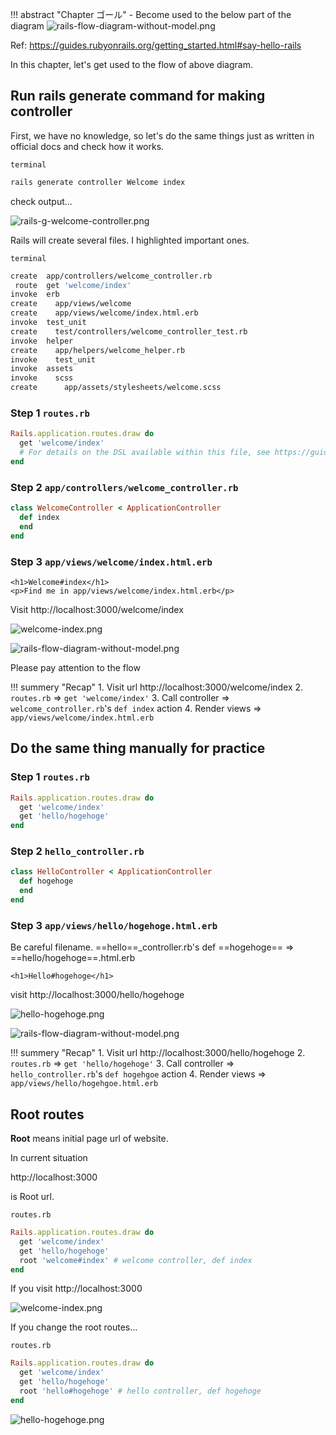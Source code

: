 !!! abstract "Chapter ゴール"
    - Become used to the below part of the diagram
    ![rails-flow-diagram-without-model.png](https://coderhackers-1304676641.cos.ap-tokyo.myqcloud.com/the-complete-webdev-with-rails-2020/rails-guide-basics/rails-flow-diagram-without-model.png)

Ref: https://guides.rubyonrails.org/getting_started.html#say-hello-rails

In this chapter, let's get used to the flow of above diagram.

## Run rails generate command for making controller
First, we have no knowledge, so let's do the same things just as written in official docs and check how it works.

`terminal`
```bash
rails generate controller Welcome index
```

check output...

![rails-g-welcome-controller.png](https://coderhackers-1304676641.cos.ap-tokyo.myqcloud.com/the-complete-webdev-with-rails-2020/rails-guide-basics/rails-g-welcome-controller.png)

Rails will create several files. I highlighted important ones. 

`terminal`
```bash hl_lines="1 2 5"
create  app/controllers/welcome_controller.rb
 route  get 'welcome/index'
invoke  erb
create    app/views/welcome
create    app/views/welcome/index.html.erb
invoke  test_unit
create    test/controllers/welcome_controller_test.rb
invoke  helper
create    app/helpers/welcome_helper.rb
invoke    test_unit
invoke  assets
invoke    scss
create      app/assets/stylesheets/welcome.scss
```

### Step 1 `routes.rb`
```ruby hl_lines="2"
Rails.application.routes.draw do
  get 'welcome/index'
  # For details on the DSL available within this file, see https://guides.rubyonrails.org/routing.html
end
```

### Step 2 `app/controllers/welcome_controller.rb`
```ruby
class WelcomeController < ApplicationController
  def index
  end
end
```

### Step 3 `app/views/welcome/index.html.erb`
```erb
<h1>Welcome#index</h1>
<p>Find me in app/views/welcome/index.html.erb</p>
```

Visit http://localhost:3000/welcome/index

![welcome-index.png](https://coderhackers-1304676641.cos.ap-tokyo.myqcloud.com/the-complete-webdev-with-rails-2020/rails-guide-basics/welcome-index.png)

![rails-flow-diagram-without-model.png](https://coderhackers-1304676641.cos.ap-tokyo.myqcloud.com/the-complete-webdev-with-rails-2020/rails-guide-basics/rails-flow-diagram-without-model.png)

Please pay attention to the flow

!!! summery "Recap"
    1. Visit url http://localhost:3000/welcome/index
    2. `routes.rb` => `get 'welcome/index'`
    3. Call controller => `welcome_controller.rb`'s `def index` action
    4. Render views => `app/views/welcome/index.html.erb`

## Do the same thing manually for practice
### Step 1 `routes.rb`
```ruby
Rails.application.routes.draw do
  get 'welcome/index'
  get 'hello/hogehoge'
end
```

### Step 2 `hello_controller.rb`
```ruby
class HelloController < ApplicationController
  def hogehoge
  end
end
```

### Step 3 `app/views/hello/hogehoge.html.erb`
Be careful filename.
==hello==_controller.rb's def ==hogehoge== => ==hello/hogehoge==.html.erb
```erb
<h1>Hello#hogehoge</h1>
```

visit http://localhost:3000/hello/hogehoge

![hello-hogehoge.png](https://coderhackers-1304676641.cos.ap-tokyo.myqcloud.com/the-complete-webdev-with-rails-2020/rails-guide-basics/hello-hogehoge.png)

![rails-flow-diagram-without-model.png](https://coderhackers-1304676641.cos.ap-tokyo.myqcloud.com/the-complete-webdev-with-rails-2020/rails-guide-basics/rails-flow-diagram-without-model.png)

!!! summery "Recap"
    1. Visit url http://localhost:3000/hello/hogehoge
    2. `routes.rb` => `get 'hello/hogehoge'`
    3. Call controller => `hello_controller.rb`'s `def hogehgoe` action
    4. Render views => `app/views/hello/hogehgoe.html.erb`

## Root routes
**Root** means initial page url of website.

In current situation

http://localhost:3000

is Root url.

`routes.rb`
```ruby
Rails.application.routes.draw do
  get 'welcome/index'
  get 'hello/hogehoge'
  root 'welcome#index' # welcome controller, def index
end
```

If you visit http://localhost:3000

![welcome-index.png](https://coderhackers-1304676641.cos.ap-tokyo.myqcloud.com/the-complete-webdev-with-rails-2020/rails-guide-basics/welcome-index.png)


If you change the root routes...

`routes.rb`
```ruby
Rails.application.routes.draw do
  get 'welcome/index'
  get 'hello/hogehoge'
  root 'hello#hogehoge' # hello controller, def hogehoge
end
```

![hello-hogehoge.png](https://coderhackers-1304676641.cos.ap-tokyo.myqcloud.com/the-complete-webdev-with-rails-2020/rails-guide-basics/hello-hogehoge.png)
